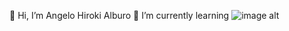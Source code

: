  👋 Hi, I’m Angelo Hiroki Alburo
 🌱 I’m currently learning ![image alt](https://img.icons8.com/?size=512&id=108784&format=png)


<!---
Yuroki31/Yuroki31 is a ✨ special ✨ repository because its `README.md` (this file) appears on your GitHub profile.
You can click the Preview link to take a look at your changes.
--->
